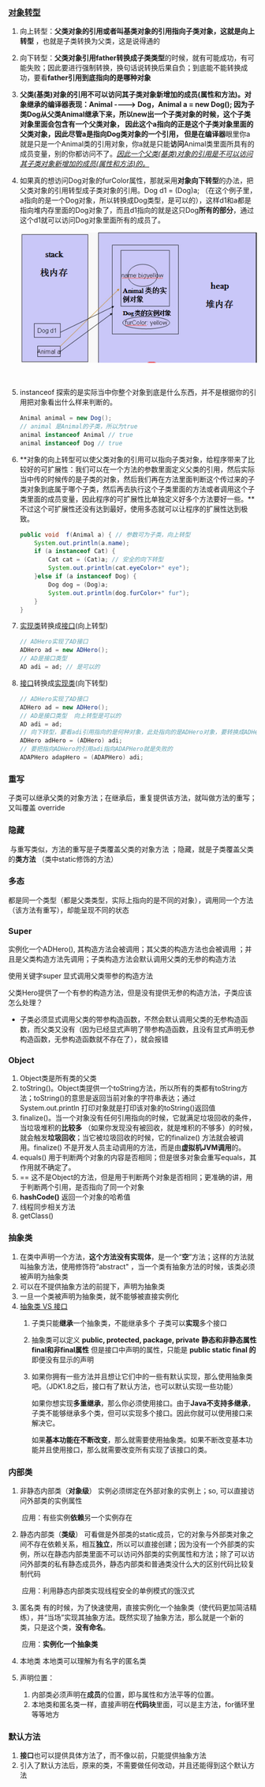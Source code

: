 ### [对象转型](http://www.cnblogs.com/xdp-gacl/p/3647810.html)

1. 向上转型：**父类对象的引用或者叫基类对象的引用指向子类对象，这就是向上转型** ，也就是子类转换为父类，这是说得通的

2. 向下转型：**父类对象引用father转换成子类类型**的时候，就有可能成功，有可能失败；因此要进行强制转换，换句话说转换后果自负；到底能不能转换成功，要看**father引用到底指向的是哪种对象** 

3. **父类(基类)对象的引用不可以访问其子类对象新增加的成员(属性和方法)。**对象继承的编译器表现：Animal ----> Dog，Animal a = new Dog(); 因为子类Dog从父类Animal继承下来，所以new出一个子类对象的时候，这个子类对象里面会包含有一个父类对象， 因此这个a指向的正是这个子类对象里面的父类对象，因此尽管a是指向Dog类对象的一个引用， 但是在**编译器**眼里你a就是只是一个Animal类的引用对象，你a就是只能**访问**Animal类里面所具有的成员变量，别的你都访问不了。<u>*因此一个父类(基类)对象的引用是不可以访问其子类对象新增加的成员(属性和方法)的。*</u>  

4. 如果真的想访问Dog对象的furColor属性，那就采用**对象向下转型**的办法，把父类对象的引用转型成子类对象的引用。Dog d1 = (Dog)a; （在这个例子里，a指向的是一个Dog对象，所以转换成Dog类型，是可以的），这样d1和a都是指向堆内存里面的Dog对象了，而且d1指向的就是这只Dog**所有的部分**，通过这个d1就可以访问Dog对象里面所有的成员了。

   ![img](./image/java_extends_memory_analysis.png)

   ​

5. instanceof 探索的是实际当中你整个对象到底是什么东西，并不是根据你的引用把对象看出什么样来判断的。

   ```java
   Animal animal = new Dog();
   // animal 是Animal的子类，所以为true
   animal instanceof Animal // true 
   animal instanceof Dog // true 
   ```

6. **对象的向上转型可以使父类对象的引用可以指向子类对象，给程序带来了比较好的可扩展性：我们可以在一个方法的参数里面定义父类的引用，然后实际当中传的时候传的是子类的对象，然后我们再在方法里面判断这个传过来的子类对象到底属于哪个子类，然后再去执行这个子类里面的方法或者调用这个子类里面的成员变量，因此程序的可扩展性比单独定义好多个方法要好一些。**不过这个可扩展性还没有达到最好，使用多态就可以让程序的扩展性达到极致。

   ```java
   public void  f(Animal a) { // 参数可为子类，向上转型
       System.out.println(a.name);
       if (a instanceof Cat) {
           Cat cat = (Cat)a; // 安全的向下转型
           System.out.println(cat.eyeColor+" eye");
       }else if (a instanceof Dog) {
           Dog dog = (Dog)a;
           System.out.println(dog.furColor+" fur");
       }
   }
   ```

7. <u>实现类</u>转换成<u>接口</u>(向上转型)

   ```java
   // ADHero实现了AD接口
   ADHero ad = new ADHero();
   // AD是接口类型
   AD adi = ad; // 是可以的
   ```

8. <u>接口</u>转换成<u>实现类</u>(向下转型)

   ```java
   // ADHero实现了AD接口
   ADHero ad = new ADHero();
   // AD是接口类型  向上转型是可以的
   AD adi = ad;
   // 向下转型，要看adi引用指向的是何种对象，此处指向的是ADHero对象，要转换成ADHero，所以可以
   ADHero adHero = (ADHero) adi;
   // 要把指向ADHero的引用adi指向ADAPHero就是失败的
   ADAPHero adapHero = (ADAPHero) adi;
   ```

### 重写

​	子类可以继承父类的对象方法；在继承后，重复提供该方法，就叫做方法的重写；又叫覆盖 override

### 隐藏

​	与重写类似，方法的重写是子类覆盖父类的对象方法 ；隐藏，就是子类覆盖父类的**类方法** （类中static修饰的方法）

### 多态

​	都是同一个类型（都是父类类型，实际上指向的是不同的对象），调用同一个方法（该方法有重写），却能呈现不同的状态

### Super

实例化一个ADHero(), 其构造方法会被调用；其父类的构造方法也会被调用 ；并且是父类构造方法先调用；子类构造方法会默认调用父类的无参的构造方法

使用关键字super 显式调用父类带参的构造方法

父类Hero提供了一个有参的构造方法，但是没有提供无参的构造方法，子类应该怎么处理？

- 子类必须显式调用父类的带参构造函数，不然会默认调用父类的无参构造函数，而父类又没有（因为已经显式声明了带参构造函数，且没有显式声明无参构造函数，无参构造函数就不存在了），就会报错

### Object

1. Object类是所有类的父类
2. toString()。Object类提供一个toString方法，所以所有的类都有toString方法；toString()的意思是返回当前对象的字符串表达；通过 System.out.println 打印对象就是打印该对象的toString()返回值
3. finalize()。当一个对象没有任何引用指向的时候，它就满足垃圾回收的条件，当垃圾堆积的**比较多** （如果你发现没有被回收，就是堆积的不够多）的时候，就会触发**垃圾回收**；当它被垃圾回收的时候，它的finalize() 方法就会被调用。finalize() 不是开发人员主动调用的方法，而是由**虚拟机JVM调用**的。
4. equals()  用于判断两个对象的内容是否相同；但是很多对象会重写equals，其作用就不确定了。
5. == 这不是Object的方法，但是用于判断两个对象是否相同；更准确的讲，用于判断两个引用，是否指向了同一个对象
6. **hashCode()** 返回一个对象的哈希值
7. 线程同步相关方法
8. getClass()

### 抽象类

1. 在类中声明一个方法，**这个方法没有实现体**，是一个“**空**”方法；这样的方法就叫抽象方法，使用修饰符“abstract" ，当一个类有抽象方法的时候，该类必须被声明为抽象类
2. 可以在不提供抽象方法的前提下，声明为抽象类 
3. 一旦一个类被声明为抽象类，就不能够被直接实例化
4. [抽象类 VS 接口 ](http://www.importnew.com/12399.html)
   1. 子类只能**继承**一个抽象类，不能继承多个
      子类可以**实现**多个接口

   2. 抽象类可以定义
      **public, protected, package, private**
      **静态和非静态属性**
      **final和非final属性**
      但是接口中声明的属性，只能是
      **public static final 的**
      即便没有显示的声明

   3. 如果你拥有一些方法并且想让它们中的一些有默认实现，那么使用抽象类吧。（JDK1.8之后，接口有了默认方法，也可以默认实现一些功能）

      如果你想实现**多重继承**，那么你必须使用接口。由于**Java不支持多继承**，子类不能够继承多个类，但可以实现多个接口。因此你就可以使用接口来解决它。

      如果**基本功能在不断改变**，那么就需要使用抽象类。如果不断改变基本功能并且使用接口，那么就需要改变所有实现了该接口的类。

### 内部类

1. 非静态内部类（**对象级**）  实例必须绑定在外部对象的实例上；so, 可以直接访问外部类的实例属性

   ​	应用：有些实例**依赖**另一个实例存在

2. 静态内部类（**类级**） 可看做是外部类的static成员，它的对象与外部类对象之间不存在依赖关系，相互**独立**，所以可以直接创建；因为没有一个外部类的实例，所以在静态内部类里面不可以访问外部类的实例属性和方法；除了可以访问外部类的私有静态成员外，静态内部类和普通类没什么大的区别代码比较复制代码

   ​	应用：利用静态内部类实现线程安全的单例模式的饿汉式

3. 匿名类  有的时候，为了快速使用，直接实例化一个抽象类（使代码更加简洁精练），并“当场”实现其抽象方法。既然实现了抽象方法，那么就是一个新的类，只是这个类，**没有命名**。

   ​	应用：**实例化一个抽象类**

4. 本地类  本地类可以理解为有名字的匿名类 

5. 声明位置：

   1. 内部类必须声明在**成员**的位置，即与属性和方法平等的位置。 
   2. 本地类和匿名类一样，直接声明在**代码块**里面，可以是主方法，for循环里等等地方

### 默认方法

1. **接口**也可以提供具体方法了，而不像以前，只能提供抽象方法
2. 引入了默认方法后，原来的类，不需要做任何改动，并且还能得到这个默认方法